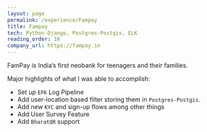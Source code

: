 ```yaml
---
layout: page
permalink: /experience/Fampay
title: Fampay
tech: Python-Django, Postgres-Postgis, ELK
reading_order: 10
company_url: https://fampay.in
---
```

FamPay is India’s first neobank for teenagers and their families.

Major highlights of what I was able to accomplish:
- Set up `EFK` Log Pipeline
- Add user-location based filter storing them in `Postgres-Postgis`.
- Add new `KYC` and sign-up flows among other things
- Add User Survey Feature
- Add `BharatQR` support
